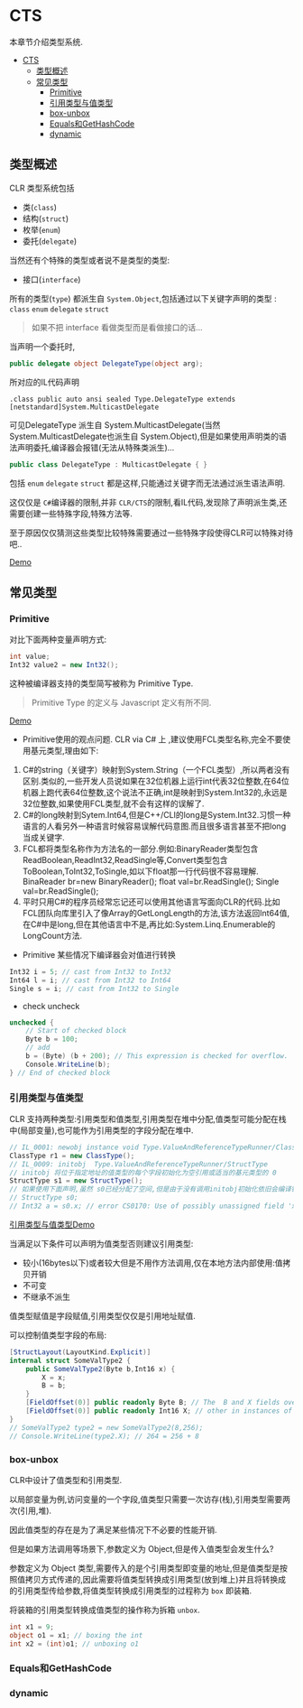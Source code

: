 # CTS

本章节介绍类型系统.

* [CTS](#cts)
  * [类型概述](#%E7%B1%BB%E5%9E%8B%E6%A6%82%E8%BF%B0)
  * [常见类型](#%E5%B8%B8%E8%A7%81%E7%B1%BB%E5%9E%8B)
    * [Primitive](#primitive)
    * [引用类型与值类型](#%E5%BC%95%E7%94%A8%E7%B1%BB%E5%9E%8B%E4%B8%8E%E5%80%BC%E7%B1%BB%E5%9E%8B)
    * [box-unbox](#box-unbox)
    * [Equals和GetHashCode](#equals%E5%92%8Cgethashcode)
    * [dynamic](#dynamic)

## 类型概述

CLR 类型系统包括

* 类(`class`)
* 结构(`struct`)
* 枚举(`enum`)
* 委托(`delegate`)

当然还有个特殊的类型或者说不是类型的类型:

* 接口(`interface`)

所有的类型(`type`) 都派生自 `System.Object`,包括通过以下关键字声明的类型 : `class` `enum` `delegate` `struct`

> 如果不把 interface 看做类型而是看做接口的话...

当声明一个委托时,

```cs
public delegate object DelegateType(object arg);
```

所对应的IL代码声明

```il
.class public auto ansi sealed Type.DelegateType extends [netstandard]System.MulticastDelegate
````

可见DelegateType 派生自 System.MulticastDelegate(当然System.MulticastDelegate也派生自 System.Object),但是如果使用声明类的语法声明委托,编译器会报错(无法从特殊类派生)...

```cs
public class DelegateType : MulticastDelegate { }
```

包括 `enum` `delegate` `struct` 都是这样,只能通过关键字而无法通过派生语法声明.

这仅仅是 `C#`编译器的限制,并非 `CLR/CTS`的限制,看IL代码,发现除了声明派生类,还需要创建一些特殊字段,特殊方法等.

至于原因仅仅猜测这些类型比较特殊需要通过一些特殊字段使得CLR可以特殊对待吧..

[Demo](../src/Type/AllDerivedFromObjectRunner.cs)

## 常见类型

### Primitive

对比下面两种变量声明方式:

```cs
int value;
Int32 value2 = new Int32();
```

这种被编译器支持的类型简写被称为 Primitive Type.

> Primitive Type 的定义与 Javascript 定义有所不同.

[Demo](../src/Type/PrimitiveTypeRunner.cs)

* Primitive使用的观点问题. CLR via C# 上 ,建议使用FCL类型名称,完全不要使用基元类型,理由如下:
  
1. C#的string（关键字）映射到System.String（一个FCL类型）,所以两者没有区别.类似的,一些开发人员说如果在32位机器上运行int代表32位整数,在64位机器上跑代表64位整数,这个说法不正确,int是映射到System.Int32的,永远是32位整数,如果使用FCL类型,就不会有这样的误解了.
2. C#的long映射到Sytem.Int64,但是C++/CLI的long是System.Int32.习惯一种语言的人看另外一种语言时候容易误解代码意图.而且很多语言甚至不把long当成关键字.
3. FCL都将类型名称作为方法名的一部分.例如:BinaryReader类型包含ReadBoolean,ReadInt32,ReadSingle等,Convert类型包含ToBoolean,ToInt32,ToSingle,如以下float那一行代码很不容易理解.
BinaReader br=new BinaryReader();
float val=br.ReadSingle();
Single val=br.ReadSingle();
4. 平时只用C#的程序员经常忘记还可以使用其他语言写面向CLR的代码.比如FCL团队向库里引入了像Array的GetLongLength的方法,该方法返回Int64值,在C#中是long,但在其他语言中不是,再比如:System.Linq.Enumerable的LongCount方法.

* Primitive 某些情况下编译器会对值进行转换

```cs
Int32 i = 5; // cast from Int32 to Int32
Int64 l = i; // cast from Int32 to Int64
Single s = i; // cast from Int32 to Single
```

* check uncheck

```cs
unchecked {
    // Start of checked block
    Byte b = 100;
    // add
    b = (Byte) (b + 200); // This expression is checked for overflow.
    Console.WriteLine(b);
} // End of checked block
```

### 引用类型与值类型

CLR 支持两种类型:引用类型和值类型,引用类型在堆中分配,值类型可能分配在栈中(局部变量),也可能作为引用类型的字段分配在堆中.

```cs
// IL_0001: newobj instance void Type.ValueAndReferenceTypeRunner/ClassType::.ctor()
ClassType r1 = new ClassType();
// IL_0009: initobj  Type.ValueAndReferenceTypeRunner/StructType
// initobj 将位于指定地址的值类型的每个字段初始化为空引用或适当的基元类型的 0
StructType s1 = new StructType();
// 如果使用下面声明,虽然 s0已经分配了空间,但是由于没有调用initobj初始化依旧会编译错误
// StructType s0;
// Int32 a = s0.x; // error CS0170: Use of possibly unassigned field 'x
```

[引用类型与值类型Demo](../src/Type/ValueAndReferenceTypeRunner.cs)

当满足以下条件可以声明为值类型否则建议引用类型:

* 较小(16bytes以下)或者较大但是不用作方法调用,仅在本地方法内部使用:值拷贝开销
* 不可变
* 不继承不派生

值类型赋值是字段赋值,引用类型仅仅是引用地址赋值.

可以控制值类型字段的布局:

```cs
[StructLayout(LayoutKind.Explicit)]
internal struct SomeValType2 {
    public SomeValType2(Byte b,Int16 x) {
        X = x;
        B = b;
    }
    [FieldOffset(0)] public readonly Byte B; // The  B and X fields overlap each
    [FieldOffset(0)] public readonly Int16 X; // other in instances of this type
}
// SomeValType2 type2 = new SomeValType2(8,256);
// Console.WriteLine(type2.X); // 264 = 256 + 8
```

### box-unbox

CLR中设计了值类型和引用类型.

以局部变量为例,访问变量的一个字段,值类型只需要一次访存(栈),引用类型需要两次(引用,堆).

因此值类型的存在是为了满足某些情况下不必要的性能开销.

但是如果方法调用等场景下,参数定义为 Object,但是传入值类型会发生什么?

参数定义为 Object 类型,需要传入的是个引用类型即变量的地址,但是值类型是按照值拷贝方式传递的,因此需要将值类型转换成引用类型(放到堆上)并且将转换成的引用类型传给参数,将值类型转换成引用类型的过程称为 `box` 即装箱.

将装箱的引用类型转换成值类型的操作称为拆箱 `unbox`.

```cs
int x1 = 9;
object o1 = x1; // boxing the int
int x2 = (int)o1; // unboxing o1
```

### Equals和GetHashCode

### dynamic